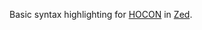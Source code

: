 Basic syntax highlighting for [HOCON](https://github.com/lightbend/config/tree/main?tab=readme-ov-file#using-hocon-the-json-superset) in [Zed](https://zed.dev).